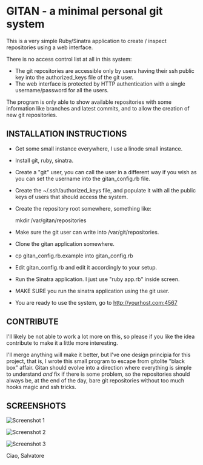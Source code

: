 GITAN - a minimal personal git system
=====================================

This is a very simple Ruby/Sinatra application to create / inspect repositories
using a web interface.

There is no access control list at all in this system:

* The git repositories are accessible only by users having their ssh public key into the authorized_keys file of the git user.
* The web interface is protected by HTTP authentication with a single username/password for all the users.

The program is only able to show available repositories with some information
like branches and latest commits, and to allow the creation of new git
repositories.

INSTALLATION INSTRUCTIONS
-------------------------

* Get some small instance everywhere, I use a linode small instance.
* Install git, ruby, sinatra.
* Create a "git" user, you can call the user in a different way if you wish
  as you can set the username into the gitan_config.rb file.
* Create the ~/.ssh/authorized_keys file, and populate it with all the
  public keys of users that should access the system.
* Create the repository root somewhere, something like:

    mkdir /var/gitan/repositories

* Make sure the git user can write into /var/git/repositories.
* Clone the gitan application somewhere.
* cp gitan_config.rb.example into gitan_config.rb
* Edit gitan_config.rb and edit it accordingly to your setup.
* Run the Sinatra application. I just use "ruby app.rb" inside screen.
* MAKE SURE you run the sinatra application using the git user.
* You are ready to use the system, go to http://yourhost.com:4567

CONTRIBUTE
----------

I'll likely be not able to work a lot more on this, so please if you
like the idea contribute to make it a little more interesting.

I'll merge anything will make it better, but I've one design principia
for this project, that is, I wrote this small program to escape from
gitolite "black box" affair. Gitan should evolve into a direction where
everything is simple to understand *and* fix if there is some problem,
so the repositories should always be, at the end of the day, bare git
repositories without too much hooks magic and ssh tricks.

SCREENSHOTS
-----------

![Screenshot 1](http://antirez.com/misc/gitan_screenshot_1.png)

![Screenshot 2](http://antirez.com/misc/gitan_screenshot_2.png)

![Screenshot 3](http://antirez.com/misc/gitan_screenshot_3.png)

Ciao,
Salvatore


